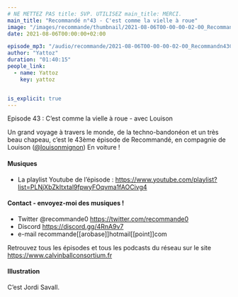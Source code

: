 ```yaml
---
# NE METTEZ PAS title: SVP. UTILISEZ main_title: MERCI.
main_title: "Recommandé n°43 - C'est comme la vielle à roue"
image: "/images/recommande/thumbnail/2021-08-06T00-00-00-02-00_Recommandn43Cestcommelavielleroue.jpg"
date: 2021-08-06T00:00:00+02:00

episode_mp3: "/audio/recommande/2021-08-06T00-00-00-02-00_Recommandn43Cestcommelavielleroue.mp3"
author: "Yattoz"
duration: "01:40:15"
people_link: 
  - name: Yattoz
    key: yattoz


is_explicit: true
---
```


<PodcastHeader/>

<!-- ECRIRE LA DESCRIPTION DE L'EPISODE SOUS CETTE LIGNE -->


 Episode 43 : C’est comme la vielle à roue - avec Louison 

<p>Un grand voyage à travers le monde, de la techno-bandonéon et un très beau chapeau, c’est le 43ème épisode de Recommandé, en compagnie de Louison (<a href="https://twitter.com/louisonmignon" rel="nofollow">@louisonmignon</a>) En voiture !</p>

<h4>Musiques</h4>

<ul>
  <li>La playlist Youtube de l’épisode : <a href="https://www.youtube.com/playlist?list=PLNjXbZkItxtal9fpwyFOqvma1fAOCivg4" rel="nofollow">https://www.youtube.com/playlist?list=PLNjXbZkItxtal9fpwyFOqvma1fAOCivg4</a></li>
</ul>

<h4>Contact - envoyez-moi des musiques !</h4>

<ul>
  <li>Twitter @recommande0 <a href="https://twitter.com/recommande0" rel="nofollow">https://twitter.com/recommande0</a></li>
  <li>Discord <a href="https://discord.gg/4RnA9v7" rel="nofollow">https://discord.gg/4RnA9v7</a></li>
  <li>e-mail recommande[[arobase]]hotmail[[point]]com</li>
</ul>

<p>Retrouvez tous les épisodes et tous les podcasts du réseau sur le site <a href="https://www.calvinballconsortium.fr" rel="nofollow">https://www.calvinballconsortium.fr</a></p>

<h4>Illustration</h4>

<p>C’est Jordi Savall.</p>


